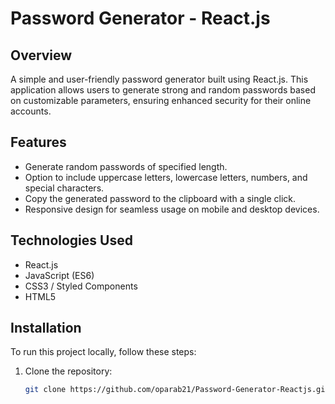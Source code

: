# Password Generator - React.js

## Overview
A simple and user-friendly password generator built using React.js. This application allows users to generate strong and random passwords based on customizable parameters, ensuring enhanced security for their online accounts.

## Features
- Generate random passwords of specified length.
- Option to include uppercase letters, lowercase letters, numbers, and special characters.
- Copy the generated password to the clipboard with a single click.
- Responsive design for seamless usage on mobile and desktop devices.


## Technologies Used
- React.js
- JavaScript (ES6)
- CSS3 / Styled Components
- HTML5

## Installation
To run this project locally, follow these steps:

1. Clone the repository:
   ```bash
   git clone https://github.com/oparab21/Password-Generator-Reactjs.git
